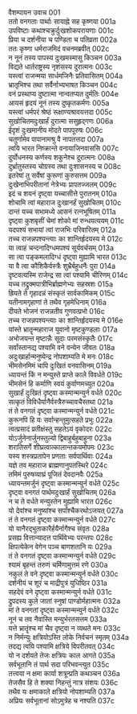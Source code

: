 वैशम्पायन उवाच	001  
ततो वनगताः पार्थाः सायाह्ने सह कृष्णया	001a  
उपविष्टाः कथाश्चक्रुर्दुःखशोकपरायणाः	001c  
प्रिया च दर्शनीया च पण्डिता च पतिव्रता	002a  
ततः कृष्णा धर्मराजमिदं वचनमब्रवीत्	002c  
न नूनं तस्य पापस्य दुःखमस्मासु किञ्चन	003a  
विद्यते धार्तराष्ट्रस्य नृशंसस्य दुरात्मनः	003c  
यस्त्वां राजन्मया सार्धमजिनैः प्रतिवासितम्	004a  
भ्रातृभिश्च तथा सर्वैर्नाभ्यभाषत किञ्चन	004c  
वनं प्रस्थाप्य दुष्टात्मा नान्वतप्यत दुर्मतिः	004e  
आयसं हृदयं नूनं तस्य दुष्कृतकर्मणः	005a  
यस्त्वां धर्मपरं श्रेष्ठं रूक्षाण्यश्रावयत्तदा	005c  
सुखोचितमदुःखार्हं दुरात्मा ससुहृद्गणः	006a  
ईदृशं दुःखमानीय मोदते पापपूरुषः	006c  
चतुर्णामेव पापानामश्रु वै नापतत्तदा	007a  
त्वयि भारत निष्क्रान्ते वनायाजिनवाससि	007c  
दुर्योधनस्य कर्णस्य शकुनेश्च दुरात्मनः	008a  
दुर्भ्रातुस्तस्य चोग्रस्य तथा दुःशासनस्य च	008c  
इतरेषां तु सर्वेषां कुरूणां कुरुसत्तम	009a  
दुःखेनाभिपरीतानां नेत्रेभ्यः प्रापतज्जलम्	009c  
इदं च शयनं दृष्ट्वा यच्चासीत्ते पुरातनम्	010a  
शोचामि त्वां महाराज दुःखानर्हं सुखोचितम्	010c  
दान्तं यच्च सभामध्ये आसनं रत्नभूषितम्	011a  
दृष्ट्वा कुशबृसीं चेमां शोको मां रुन्धयत्ययम्	011c  
यदपश्यं सभायां त्वां राजभिः परिवारितम्	012a  
तच्च राजन्नपश्यन्त्याः का शान्तिर्हृदयस्य मे	012c  
या त्वाहं चन्दनादिग्धमपश्यं सूर्यवर्चसम्	013a  
सा त्वा पङ्कमलादिग्धं दृष्ट्वा मुह्यामि भारत	013c  
या वै त्वा कौशिकैर्वस्त्रैः शुभ्रैर्बहुधनैः पुरा	014a  
दृष्टवत्यस्मि राजेन्द्र सा त्वां पश्यामि चीरिणम्	014c  
यच्च तद्रुक्मपात्रीभिर्ब्राह्मणेभ्यः सहस्रशः	015a  
ह्रियते ते गृहादन्नं संस्कृतं सार्वकामिकम्	015c  
यतीनामगृहाणां ते तथैव गृहमेधिनाम्	016a  
दीयते भोजनं राजन्नतीव गुणवत्प्रभो	016c  
तच्च राजन्नपश्यन्त्याः का शान्तिर्हृदयस्य मे	016e  
यांस्ते भ्रातॄन्महाराज युवानो मृष्टकुण्डलाः	017a  
अभोजयन्त मृष्टान्नैः सूदाः परमसंस्कृतैः	017c  
सर्वांस्तानद्य पश्यामि वने वन्येन जीवतः	018a  
अदुःखार्हान्मनुष्येन्द्र नोपशाम्यति मे मनः	018c  
भीमसेनमिमं चापि दुःखितं वनवासिनम्	019a  
ध्यायन्तं किं न मन्युस्ते प्राप्ते काले विवर्धते	019c  
भीमसेनं हि कर्माणि स्वयं कुर्वाणमच्युत	020a  
सुखार्हं दुःखितं दृष्ट्वा कस्मान्मन्युर्न वर्धते	020c  
सत्कृतं विविधैर्यानैर्वस्त्रैरुच्चावचैस्तथा	021a  
तं ते वनगतं दृष्ट्वा कस्मान्मन्युर्न वर्धते	021c  
कुरूनपि हि यः सर्वान्हन्तुमुत्सहते प्रभुः	022a  
त्वत्प्रसादं प्रतीक्षंस्तु सहतेऽयं वृकोदरः	022c  
योऽर्जुनेनार्जुनस्तुल्यो द्विबाहुर्बहुबाहुना	023a  
शरातिसर्गे शीघ्रत्वात्कालान्तकयमोपमः	023c  
यस्य शस्त्रप्रतापेन प्रणताः सर्वपार्थिवाः	024a  
यज्ञे तव महाराज ब्राह्मणानुपतस्थिरे	024c  
तमिमं पुरुषव्याघ्रं पूजितं देवदानवैः	025a  
ध्यायन्तमर्जुनं दृष्ट्वा कस्मान्मन्युर्न वर्धते	025c  
दृष्ट्वा वनगतं पार्थमदुःखार्हं सुखोचितम्	026a  
न च ते वर्धते मन्युस्तेन मुह्यामि भारत	026c  
यो देवांश्च मनुष्यांश्च सर्पांश्चैकरथोऽजयत्	027a  
तं ते वनगतं दृष्ट्वा कस्मान्मन्युर्न वर्धते	027c  
यो यानैरद्भुताकारैर्हयैर्नागैश्च संवृतः	028a  
प्रसह्य वित्तान्यादत्त पार्थिवेभ्यः परन्तपः	028c  
क्षिपत्येकेन वेगेन पञ्च बाणशतानि यः	029a  
तं ते वनगतं दृष्ट्वा कस्मान्मन्युर्न वर्धते	029c  
श्यामं बृहन्तं तरुणं चर्मिणामुत्तमं रणे	030a  
नकुलं ते वने दृष्ट्वा कस्मान्मन्युर्न वर्धते	030c  
दर्शनीयं च शूरं च माद्रीपुत्रं युधिष्ठिर	031a  
सहदेवं वने दृष्ट्वा कस्मान्मन्युर्न वर्धते	031c  
द्रुपदस्य कुले जातां स्नुषां पाण्डोर्महात्मनः	032a  
मां ते वनगतां दृष्ट्वा कस्मान्मन्युर्न वर्धते	032c  
नूनं च तव नैवास्ति मन्युर्भरतसत्तम	033a  
यत्ते भ्रातॄंश्च मां चैव दृष्ट्वा न व्यथते मनः	033c  
न निर्मन्युः क्षत्रियोऽस्ति लोके निर्वचनं स्मृतम्	034a  
तदद्य त्वयि पश्यामि क्षत्रिये विपरीतवत्	034c  
यो न दर्शयते तेजः क्षत्रियः काल आगते	035a  
सर्वभूतानि तं पार्थ सदा परिभवन्त्युत	035c  
तत्त्वया न क्षमा कार्या शत्रून्प्रति कथञ्चन	036a  
तेजसैव हि ते शक्या निहन्तुं नात्र संशयः	036c  
तथैव यः क्षमाकाले क्षत्रियो नोपशाम्यति	037a  
अप्रियः सर्वभूतानां सोऽमुत्रेह च नश्यति	037c  
